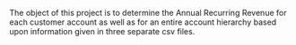 The object of this project is to determine the Annual Recurring Revenue for each customer account as well as for an entire account hierarchy based upon information given in three separate csv files.